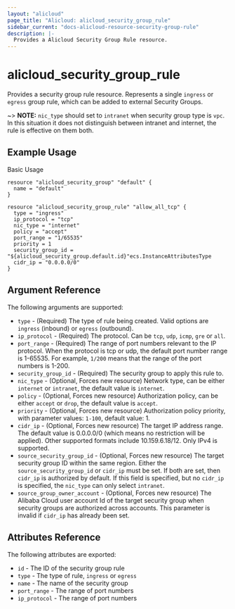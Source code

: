 ```yaml
---
layout: "alicloud"
page_title: "Alicloud: alicloud_security_group_rule"
sidebar_current: "docs-alicloud-resource-security-group-rule"
description: |-
  Provides a Alicloud Security Group Rule resource.
---
```


# alicloud\_security\_group\_rule

Provides a security group rule resource. 
Represents a single `ingress` or `egress` group rule, which can be added to external Security Groups.

~> **NOTE:**  `nic_type` should set to `intranet` when security group type is `vpc`. In this situation it does not distinguish between intranet and internet, the rule is effective on them both.


## Example Usage

Basic Usage

```
resource "alicloud_security_group" "default" {
  name = "default"
}

resource "alicloud_security_group_rule" "allow_all_tcp" {
  type = "ingress"
  ip_protocol = "tcp"
  nic_type = "internet"
  policy = "accept"
  port_range = "1/65535"
  priority = 1
  security_group_id = "${alicloud_security_group.default.id}"ecs.InstanceAttributesType
  cidr_ip = "0.0.0.0/0"
}
```

## Argument Reference

The following arguments are supported:

* `type` - (Required) The type of rule being created. Valid options are `ingress` (inbound) or `egress` (outbound).
* `ip_protocol` - (Required) The protocol. Can be `tcp`, `udp`, `icmp`, `gre` or `all`.
* `port_range` - (Required) The range of port numbers relevant to the IP protocol. When the protocol is tcp or udp, the default port number range is 1-65535. For example, `1/200` means that the range of the port numbers is 1-200.
* `security_group_id` - (Required) The security group to apply this rule to.
* `nic_type` - (Optional, Forces new resource) Network type, can be either `internet` or `intranet`, the default value is `internet`.
* `policy` - (Optional, Forces new resource) Authorization policy, can be either `accept` or `drop`, the default value is `accept`.
* `priority` - (Optional, Forces new resource) Authorization policy priority, with parameter values: `1-100`, default value: 1.
* `cidr_ip` - (Optional, Forces new resource) The target IP address range. The default value is 0.0.0.0/0 (which means no restriction will be applied). Other supported formats include 10.159.6.18/12. Only IPv4 is supported.
* `source_security_group_id` - (Optional, Forces new resource) The target security group ID within the same region. Either the `source_security_group_id` or `cidr_ip` must be set. If both are set, then `cidr_ip` is authorized by default. If this field is specified, but no `cidr_ip` is specified, the `nic_type` can only select `intranet`.
* `source_group_owner_account` - (Optional, Forces new resource) The Alibaba Cloud user account Id of the target security group when security groups are authorized across accounts.  This parameter is invalid if `cidr_ip` has already been set.

## Attributes Reference

The following attributes are exported:

* `id` - The ID of the security group rule
* `type` - The type of rule, `ingress` or `egress`
* `name` - The name of the security group
* `port_range` - The range of port numbers
* `ip_protocol` - The range of port numbers